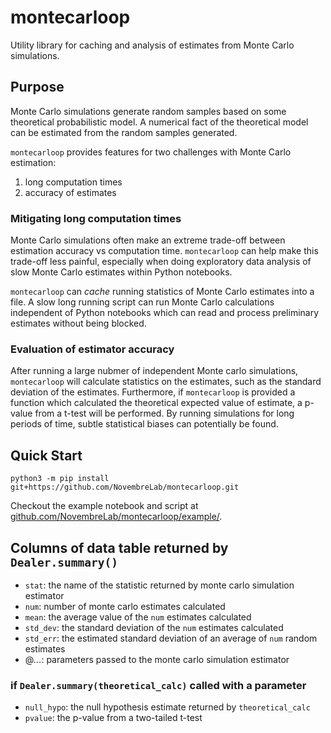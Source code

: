 # montecarloop
Utility library for caching and analysis of estimates from Monte Carlo simulations.

## Purpose

Monte Carlo simulations generate random samples based on some theoretical
probabilistic model. A numerical fact of the theoretical model can be estimated
from the random samples generated.

`montecarloop` provides features for two challenges with Monte Carlo estimation:

1. long computation times
2. accuracy of estimates

### Mitigating long computation times

Monte Carlo simulations often make an extreme trade-off between estimation
accuracy vs computation time. `montecarloop` can help make this trade-off less
painful, especially when doing exploratory data analysis of slow Monte Carlo
estimates within Python notebooks.

`montecarloop` can _cache_ running statistics of Monte Carlo estimates into a
file. A slow long running script can run Monte Carlo calculations independent
of Python notebooks which can read and process preliminary estimates without
being blocked.

### Evaluation of estimator accuracy

After running a large nubmer of independent Monte carlo simulations,
`montecarloop` will calculate statistics on the estimates, such as the standard
deviation of the estimates. Furthermore, if `montecarloop` is provided a
function which calculated the theoretical expected value of estimate, a p-value
from a t-test will be performed. By running simulations for long periods of
time, subtle statistical biases can potentially be found.

## Quick Start

```
python3 -m pip install git+https://github.com/NovembreLab/montecarloop.git
```

Checkout the example notebook and script at
[github.com/NovembreLab/montecarloop/example/](https://github.com/NovembreLab/montecarloop/example/).



## Columns of data table returned by `Dealer.summary()`

* `stat`: the name of the statistic returned by monte carlo simulation estimator
* `num`: number of monte carlo estimates calculated
* `mean`: the average value of the `num` estimates calculated
* `std_dev`: the standard deviation of the `num` estimates calculated
* `std_err`: the estimated standard deviation of an average of `num` random estimates
* @_..._: parameters passed to the monte carlo simulation estimator

### if `Dealer.summary(theoretical_calc)` called with a parameter

* `null_hypo`: the null hypothesis estimate returned by `theoretical_calc`
* `pvalue`: the p-value from a two-tailed t-test

